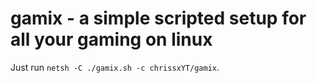 # gamix - a simple scripted setup for all your gaming on linux
Just run `netsh -C ./gamix.sh -c chrissxYT/gamix`.
